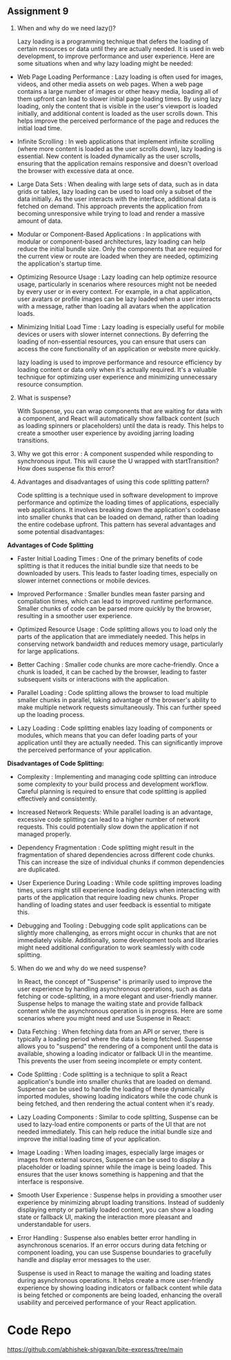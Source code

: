 ## Assignment 9

1) When and why do we need lazy()?

   Lazy loading is a programming technique that defers the loading of certain resources or data until they are actually needed. It is used in web development, to improve performance and user experience. Here are some situations when and why lazy loading might be needed:

 - Web Page Loading Performance :
   Lazy loading is often used for images, videos, and other media assets on web pages. When a web page contains a large number of images or other heavy media, loading all of them upfront can lead to slower initial page loading times. By using lazy loading, only the content that is visible in the user's viewport is loaded initially, and additional content is loaded as the user scrolls down. This helps improve the perceived performance of the page and reduces the initial load time.

 - Infinite Scrolling :
   In web applications that implement infinite scrolling (where more content is loaded as the user scrolls down), lazy loading is essential. New content is loaded dynamically as the user scrolls, ensuring that the application remains responsive and doesn't overload the browser with excessive data at once.

 - Large Data Sets :
   When dealing with large sets of data, such as in data grids or tables, lazy loading can be used to load only a subset of the data initially. As the user interacts with the interface, additional data is fetched on demand. This approach prevents the application from becoming unresponsive while trying to load and render a massive amount of data.

 - Modular or Component-Based Applications :
   In applications with modular or component-based architectures, lazy loading can help reduce the initial bundle size. Only the components that are required for the current view or route are loaded when they are needed, optimizing the application's startup time.

 - Optimizing Resource Usage :
   Lazy loading can help optimize resource usage, particularly in scenarios where resources might not be needed by every user or in every context. For example, in a chat application, user avatars or profile images can be lazy loaded when a user interacts with a message, rather than loading all avatars when the application loads.

 - Minimizing Initial Load Time :
   Lazy loading is especially useful for mobile devices or users with slower internet connections. By deferring the loading of non-essential resources, you can ensure that users can access the core functionality of an application or website more quickly.

   lazy loading is used to improve performance and resource efficiency by loading content or data only when it's actually required. It's a valuable technique for optimizing user experience and minimizing unnecessary resource consumption.


2) What is suspense?

   With Suspense, you can wrap components that are waiting for data with a <Suspense> component, and React will automatically show fallback content (such as loading spinners or placeholders) until the data is ready. This helps to create a smoother user experience by avoiding jarring loading transitions.


3) Why we got this error : A component suspended while responding to synchronous input. This will cause the U wrapped with startTransition? How does suspense fix this error?


4) Advantages and disadvantages of using this code splitting pattern?

   Code splitting is a technique used in software development to improve performance and optimize the loading times of applications, especially web applications. It involves breaking down the application's codebase into smaller chunks that can be loaded on demand, rather than loading the entire codebase upfront. This pattern has several advantages and some potential disadvantages:

 **Advantages of Code Splitting**

 - Faster Initial Loading Times : One of the primary benefits of code splitting is that it reduces the initial bundle size that needs to be downloaded by users. This leads to faster loading times, especially on slower internet connections or mobile devices.

 - Improved Performance : Smaller bundles mean faster parsing and compilation times, which can lead to improved runtime performance. Smaller chunks of code can be parsed more quickly by the browser, resulting in a smoother user experience.

 - Optimized Resource Usage : Code splitting allows you to load only the parts of the application that are immediately needed. This helps in conserving network bandwidth and reduces memory usage, particularly for large applications.

 - Better Caching : Smaller code chunks are more cache-friendly. Once a chunk is loaded, it can be cached by the browser, leading to faster subsequent visits or interactions with the application.

 - Parallel Loading : Code splitting allows the browser to load multiple smaller chunks in parallel, taking advantage of the browser's ability to make multiple network requests simultaneously. This can further speed up the loading process.

 - Lazy Loading : Code splitting enables lazy loading of components or modules, which means that you can defer loading parts of your application until they are actually needed. This can significantly improve the perceived performance of your application.

 **Disadvantages of Code Splitting:**

 - Complexity : Implementing and managing code splitting can introduce some complexity to your build process and development workflow. Careful planning is required to ensure that code splitting is applied effectively and consistently.

 - Increased Network Requests: While parallel loading is an advantage, excessive code splitting can lead to a higher number of network requests. This could potentially slow down the application if not managed properly.

 - Dependency Fragmentation : Code splitting might result in the fragmentation of shared dependencies across different code chunks. This can increase the size of individual chunks if common dependencies are duplicated.

 - User Experience During Loading : While code splitting improves loading times, users might still experience loading delays when interacting with parts of the application that require loading new chunks. Proper handling of loading states and user feedback is essential to mitigate this.

 - Debugging and Tooling : Debugging code split applications can be slightly more challenging, as errors might occur in chunks that are not immediately visible. Additionally, some development tools and libraries might need additional configuration to work seamlessly with code splitting.


5) When do we and why do we need suspense?

   In React, the concept of "Suspense" is primarily used to improve the user experience by handling asynchronous operations, such as data fetching or code-splitting, in a more elegant and user-friendly manner. Suspense helps to manage the waiting state and provide fallback content while the asynchronous operation is in progress. Here are some scenarios where you might need and use Suspense in React:

-  Data Fetching :
   When fetching data from an API or server, there is typically a loading period where the data is being fetched. Suspense allows you to "suspend" the rendering of a component until the data is available, showing a loading indicator or fallback UI in the meantime. This prevents the user from seeing incomplete or empty content.

-  Code Splitting :
   Code splitting is a technique to split a React application's bundle into smaller chunks that are loaded on demand. Suspense can be used to handle the loading of these dynamically imported modules, showing loading indicators while the code chunk is being fetched, and then rendering the actual content when it's ready.

-  Lazy Loading Components :
   Similar to code splitting, Suspense can be used to lazy-load entire components or parts of the UI that are not needed immediately. This can help reduce the initial bundle size and improve the initial loading time of your application.

-  Image Loading :
   When loading images, especially large images or images from external sources, Suspense can be used to display a placeholder or loading spinner while the image is being loaded. This ensures that the user knows something is happening and that the interface is responsive.

-  Smooth User Experience :
   Suspense helps in providing a smoother user experience by minimizing abrupt loading transitions. Instead of suddenly displaying empty or partially loaded content, you can show a loading state or fallback UI, making the interaction more pleasant and understandable for users.

-  Error Handling :
   Suspense also enables better error handling in asynchronous scenarios. If an error occurs during data fetching or component loading, you can use Suspense boundaries to gracefully handle and display error messages to the user.

   Suspense is used in React to manage the waiting and loading states during asynchronous operations. It helps create a more user-friendly experience by showing loading indicators or fallback content while data is being fetched or components are being loaded, enhancing the overall usability and perceived performance of your React application.



# Code Repo

  https://github.com/abhishek-shigavan/bite-express/tree/main 
  
